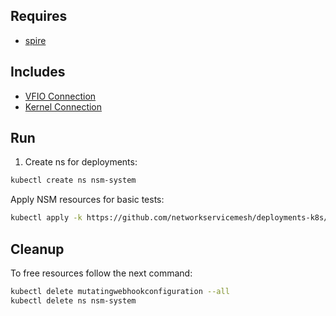 ## Requires

- [spire](../spire)

## Includes

- [VFIO Connection](../use-cases/Vfio2Noop)
- [Kernel Connection](../use-cases/SriovKernel2Noop)

## Run

1. Create ns for deployments:
```bash
kubectl create ns nsm-system
```

Apply NSM resources for basic tests:
```bash
kubectl apply -k https://github.com/networkservicemesh/deployments-k8s/examples/sriov?ref=9cc8ae8c75b3fcd97b92c109689c93a4d0940f14
```

## Cleanup

To free resources follow the next command:
```bash
kubectl delete mutatingwebhookconfiguration --all
kubectl delete ns nsm-system
```
